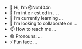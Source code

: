   - 👋 Hi, I’m @Not404n 
-  👀 I’m  int e     r     est   ed in     .            .  .       
- 🌱 I’m currently learning  ...                
- 💞️ I’m looking to collaborate on ...           
- 📫 How to reach me ...  
- 😄 Pronouns: ... 
- ⚡ Fun fact: ... 

<!---
Not404n/Not404n is a ✨ special ✨ repository because its `README.md` (this file) appears on your GitHub profile.
You can click the Preview link to take a look at your changes.
--->
